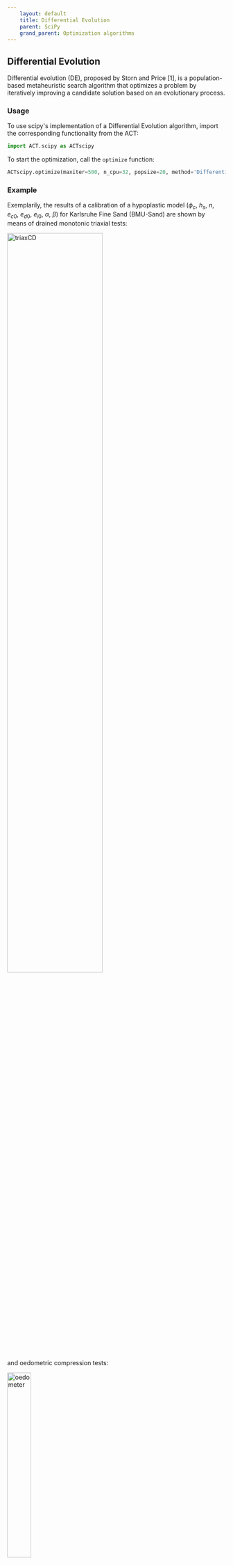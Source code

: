 ```yaml
---
    layout: default
    title: Differential Evolution
    parent: SciPy
    grand_parent: Optimization algorithms
---
```

## Differential Evolution

Differential evolution (DE), proposed by Storn and Price [1], is a population-based metaheuristic search algorithm that optimizes a problem by iteratively improving a candidate solution based on an evolutionary process.

### Usage
To use scipy's implementation of a Differential Evolution algorithm, import the corresponding functionality from the ACT:

```python
import ACT.scipy as ACTscipy
```
To start the optimization, call the `optimize` function:

```python
ACTscipy.optimize(maxiter=500, n_cpu=32, popsize=20, method='DifferentialEvolution')
```

### Example
Exemplarily, the results of a calibration of a hypoplastic model ($\phi_c$, $h_s$, $n$, $e_{c0}$, $e_{d0}$, $e_{i0}$, $\alpha$, $\beta$) for Karlsruhe Fine Sand (BMU-Sand) are shown by means of drained monotonic triaxial tests:

<img src="./de-scipy/triaxCD.png" alt="triaxCD" width="66%"/>

and oedometric compression tests:

<img src="./de-scipy/oedometer.png" alt="oedometer" width="33%"/>

To get an (incomplete) impression about the reproducibility of the results, we repeat the calibration five times. The achieved values of the cost function as well as the required computing time per run (2x AMD Ryzen Threadripper PRO 3955WX 16-Cores, 3900 MHz, WSL2) are shown below.

<img src="./de-scipy/statistics.png" alt="statistics" width="66%"/>

The influence of the scatter in the costfunction on the simulation outcome is shown below (from large variations in cost functions, large variations in simulation results are expected):

<img src="./de-scipy/triaxCD_all.png" alt="triaxCD_all" width="66%"/>

### References
[1] Storn R, Price K (1997) Differential evolution - a simple and efficient heuristic for global optimization over continuous spaces. J Global Optim 11(4):341–359. [[https://doi.org/10.1023/A: 1008202821328]]
